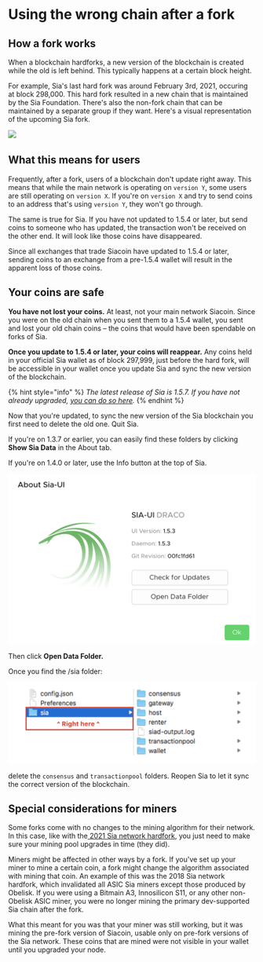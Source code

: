 # Using the wrong chain after a fork

## How a fork works

When a blockchain hardforks, a new version of the blockchain is created while the old is left behind. This typically happens at a certain block height.

For example, Sia's last hard fork was around February 3rd, 2021, occuring at block 298,000. This hard fork resulted in a new chain that is maintained by the Sia Foundation. There's also the non-fork chain that can be maintained by a separate group if they want. Here's a visual representation of the upcoming Sia fork.

![](../../../.gitbook/assets/sia-fork-path-2021.png)

## What this means for users

Frequently, after a fork, users of a blockchain don't update right away. This means that while the main network is operating on `version Y`, some users are still operating on `version X`. If you're on `version X` and try to send coins to an address that's using `version Y`, they won't go through.

The same is true for Sia. If you have not updated to 1.5.4 or later, but send coins to someone who has updated, the transaction won't be received on the other end. It will look like those coins have disappeared.

Since all exchanges that trade Siacoin have updated to 1.5.4 or later, sending coins to an exchange from a pre-1.5.4 wallet will result in the apparent loss of those coins.

## Your coins are safe

**You have not lost your coins.** At least, not your main network Siacoin. Since you were on the old chain when you sent them to a 1.5.4 wallet, you sent and lost your old chain coins – the coins that would have been spendable on forks of Sia.

**Once you update to 1.5.4 or later, your coins will reappear.** Any coins held in your official Sia wallet as of block 297,999, just before the hard fork, will be accessible in your wallet once you update Sia and sync the new version of the blockchain.

{% hint style="info" %}
_The latest release of Sia is 1.5.7. If you have not already upgraded,_ [_you can do so here_](../../../your-wallet/wallet-setup/sia-ui/how-to-download-and-install-sia-ui.md#find\_the\_right\_download\_for\_you)_._
{% endhint %}

Now that you're updated, to sync the new version of the Sia blockchain you first need to delete the old one. Quit Sia.

If you're on 1.3.7 or earlier, you can easily find these folders by clicking **Show Sia Data** in the About tab.

If you're on 1.4.0 or later, use the Info button at the top of Sia.

![](<../../../.gitbook/assets/fork-2 (1) (3) (3) (3) (1).png>)

Then click **Open Data Folder.**

Once you find the /sia folder:

![](<../../../.gitbook/assets/fork-3 (1) (2) (2) (2) (1).png>)

delete the `consensus` and `transactionpool` folders. Reopen Sia to let it sync the correct version of the blockchain.

## Special considerations for miners

Some forks come with no changes to the mining algorithm for their network. In this case, like with the[ 2021 Sia network hardfork](navigating-the-2021-sia-hardfork.md), you just need to make sure your mining pool upgrades in time (they did).

Miners might be affected in other ways by a fork. If you've set up your miner to mine a certain coin, a fork might change the algorithm associated with mining that coin. An example of this was the 2018 Sia network hardfork, which invalidated all ASIC Sia miners except those produced by Obelisk. If you were using a Bitmain A3, Innosilicon S11, or any other non-Obelisk ASIC miner, you were no longer mining the primary dev-supported Sia chain after the fork.

What this meant for you was that your miner was still working, but it was mining the pre-fork version of Siacoin, usable only on pre-fork versions of the Sia network. These coins that are mined were not visible in your wallet until you upgraded your node.
